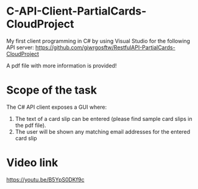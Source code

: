 # C-API-Client-PartialCards-CloudProject
My first client programming in C# by using Visual Studio for the following API server: https://github.com/giwrgosftw/RestfulAPI-PartialCards-CloudProject

A pdf file with more information is provided!

# Scope of the task
The C# API client exposes a GUI where: 
1. The text of a card slip can be entered (please find sample card slips in the pdf file). 
2. The user will be shown any matching email addresses for the entered card slip

# Video link
https://youtu.be/B5YpS0DKf9c
